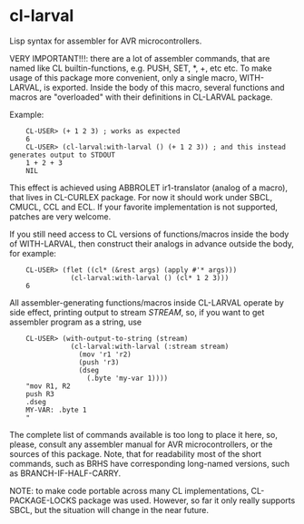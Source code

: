 cl-larval
=========

Lisp syntax for assembler for AVR microcontrollers.

VERY IMPORTANT!!!: there are a lot of assembler commands, that are named like CL builtin-functions,
e.g. PUSH, SET, *, +, etc etc.
To make usage of this package more convenient, only a single macro, WITH-LARVAL, is exported.
Inside the body of this macro, several functions and macros are "overloaded" with
their definitions in CL-LARVAL package.

Example:

        CL-USER> (+ 1 2 3) ; works as expected
        6
        CL-USER> (cl-larval:with-larval () (+ 1 2 3)) ; and this instead generates output to STDOUT
        1 + 2 + 3
        NIL

This effect is achieved using ABBROLET ir1-translator (analog of a macro), that lives in CL-CURLEX
package. For now it should work under SBCL, CMUCL, CCL and ECL.
If your favorite implementation is not supported, patches are very welcome.

If you still need access to CL versions of functions/macros inside the body of WITH-LARVAL,
then construct their analogs in advance outside the body, for example:

        CL-USER> (flet ((cl* (&rest args) (apply #'* args)))
                   (cl-larval:with-larval () (cl* 1 2 3)))
        6

All assembler-generating functions/macros inside CL-LARVAL operate by side effect, printing
output to stream *STREAM*, so, if you want to get assembler program as a string, use

        CL-USER> (with-output-to-string (stream)
                   (cl-larval:with-larval (:stream stream)
                     (mov 'r1 'r2)
                     (push 'r3)
                     (dseg
                       (.byte 'my-var 1))))
        "mov R1, R2
        push R3
        .dseg
        MY-VAR: .byte 1
        "

The complete list of commands available is too long to place it here, so, please, consult
any assembler manual for AVR microcontrollers, or the sources of this package.
Note, that for readability most of the short commands, such as BRHS have
corresponding long-named versions, such as BRANCH-IF-HALF-CARRY.

NOTE: to make code portable across many CL implementations, CL-PACKAGE-LOCKS
package was used. However, so far it only really supports SBCL, but the situation
will change in the near future.